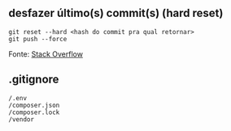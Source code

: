## desfazer último(s) commit(s) (hard reset)

```
git reset --hard <hash do commit pra qual retornar>
git push --force
```

Fonte: [Stack Overflow](https://stackoverflow.com/a/23205409)

## .gitignore

```
/.env
/composer.json
/composer.lock
/vendor
```
